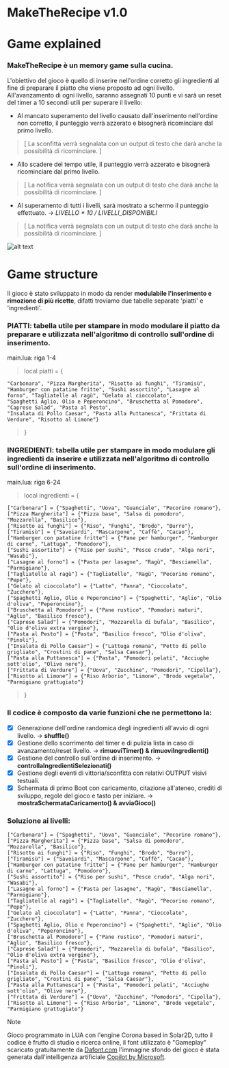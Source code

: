# MakeTheRecipe v1.0

# Game explained
### MakeTheRecipe è un memory game sulla cucina.
L'obiettivo del gioco è quello di inserire nell'ordine corretto gli ingredienti al fine di preparare il piatto che viene proposto ad ogni livello.
All'avanzamento di ogni livello, saranno assegnati 10 punti e vi sarà un reset del timer a 10 secondi utili per superare il livello:
* Al mancato superamento del livello causato dall'inserimento nell'ordine non corretto, il punteggio verrà azzerato e bisognerà ricominciare dal primo livello.
> [ La sconfitta verrà segnalata con un output di testo che darà anche la possibilità di ricominciare. ]
* Allo scadere del tempo utile, il punteggio verrà azzerato e bisognerà ricominciare dal primo livello.
> [ La notifica verrà segnalata con un output di testo che darà anche la possibilità di ricominciare. ]
* Al superamento di tutti i livelli, sarà mostrato a schermo il punteggio effettuato. -> *LIVELLO * 10 / LIVELLI_DISPONIBILI* 
> [ La notifica verrà segnalata con un output di testo che darà anche la possibilità di ricominciare. ]

![alt text](https://i.imgur.com/JHcP0Ep_d.webp?maxwidth=760&fidelity=grand)

# Game structure
Il gioco è stato sviluppato in modo da render **modulabile l'inserimento e rimozione di più ricette**, difatti troviamo due tabelle separate 'piatti' e 'ingredienti'.

### PIATTI: tabella utile per stampare in modo modulare il piatto da preparare e utilizzata nell'algoritmo di controllo sull'ordine di inserimento.
main.lua: riga 1-4
> local piatti = {

    "Carbonara", "Pizza Margherita", "Risotto ai funghi", "Tiramisù", 
    "Hamburger con patatine fritte", "Sushi assortito", "Lasagne al forno", "Tagliatelle al ragù", "Gelato al cioccolato",
    "Spaghetti Aglio, Olio e Peperoncino", "Bruschetta al Pomodoro", "Caprese Salad", "Pasta al Pesto",
    "Insalata di Pollo Caesar", "Pasta alla Puttanesca", "Frittata di Verdure", "Risotto al Limone"}
>}

### INGREDIENTI: tabella utile per stampare in modo modulare gli ingredienti da inserire e utilizzata nell'algoritmo di controllo sull'ordine di inserimento.
main.lua: riga 6-24
> local ingredienti = {

    ["Carbonara"] = {"Spaghetti", "Uova", "Guanciale", "Pecorino romano"},
    ["Pizza Margherita"] = {"Pizza base", "Salsa di pomodoro", "Mozzarella", "Basilico"},
    ["Risotto ai funghi"] = {"Riso", "Funghi", "Brodo", "Burro"},
    ["Tiramisù"] = {"Savoiardi", "Mascarpone", "Caffè", "Cacao"},
    ["Hamburger con patatine fritte"] = {"Pane per hamburger", "Hamburger di carne", "Lattuga", "Pomodoro"},
    ["Sushi assortito"] = {"Riso per sushi", "Pesce crudo", "Alga nori", "Wasabi"},
    ["Lasagne al forno"] = {"Pasta per lasagne", "Ragù", "Besciamella", "Parmigiano"},
    ["Tagliatelle al ragù"] = {"Tagliatelle", "Ragù", "Pecorino romano", "Pepe"},
    ["Gelato al cioccolato"] = {"Latte", "Panna", "Cioccolato", "Zucchero"},
    ["Spaghetti Aglio, Olio e Peperoncino"] = {"Spaghetti", "Aglio", "Olio d'oliva", "Peperoncino"},
    ["Bruschetta al Pomodoro"] = {"Pane rustico", "Pomodori maturi", "Aglio", "Basilico fresco"},
    ["Caprese Salad"] = {"Pomodori", "Mozzarella di bufala", "Basilico", "Olio d'oliva extra vergine"},
    ["Pasta al Pesto"] = {"Pasta", "Basilico fresco", "Olio d'oliva", "Pinoli"},
    ["Insalata di Pollo Caesar"] = {"Lattuga romana", "Petto di pollo grigliato", "Crostini di pane", "Salsa Caesar"},
    ["Pasta alla Puttanesca"] = {"Pasta", "Pomodori pelati", "Acciughe sott'olio", "Olive nere"},
    ["Frittata di Verdure"] = {"Uova", "Zucchine", "Pomodori", "Cipolla"},
    ["Risotto al Limone"] = {"Riso Arborio", "Limone", "Brodo vegetale", "Parmigiano grattugiato"}

>}

### Il codice è composto da varie funzioni che ne permettono la:
- [x] Generazione dell'ordine randomica degli ingredienti all'avvio di ogni livello. ->  **shuffle()**
- [x] Gestione dello scorrimento del timer e di pulizia lista in caso di avanzamento/reset livello. -> **rimuoviTimer() & rimuoviIngredienti()**
- [x] Gestione del controllo sull'ordine di inserimento. -> **controllaIngredientiSelezionati()**
- [x] Gestione degli eventi di vittoria/sconfitta con relativi OUTPUT visivi testuali.
- [x] Schermata di primo Boot con caricamento, citazione all'ateneo, crediti di sviluppo, regole del gioco e tasto per iniziare. -> **mostraSchermataCaricamento() & avviaGioco()**

### Soluzione ai livelli:
    ["Carbonara"] = {"Spaghetti", "Uova", "Guanciale", "Pecorino romano"},
    ["Pizza Margherita"] = {"Pizza base", "Salsa di pomodoro", "Mozzarella", "Basilico"},
    ["Risotto ai funghi"] = {"Riso", "Funghi", "Brodo", "Burro"},
    ["Tiramisù"] = {"Savoiardi", "Mascarpone", "Caffè", "Cacao"},
    ["Hamburger con patatine fritte"] = {"Pane per hamburger", "Hamburger di carne", "Lattuga", "Pomodoro"},
    ["Sushi assortito"] = {"Riso per sushi", "Pesce crudo", "Alga nori", "Wasabi"},
    ["Lasagne al forno"] = {"Pasta per lasagne", "Ragù", "Besciamella", "Parmigiano"},
    ["Tagliatelle al ragù"] = {"Tagliatelle", "Ragù", "Pecorino romano", "Pepe"},
    ["Gelato al cioccolato"] = {"Latte", "Panna", "Cioccolato", "Zucchero"},
    ["Spaghetti Aglio, Olio e Peperoncino"] = {"Spaghetti", "Aglio", "Olio d'oliva", "Peperoncino"},
    ["Bruschetta al Pomodoro"] = {"Pane rustico", "Pomodori maturi", "Aglio", "Basilico fresco"},
    ["Caprese Salad"] = {"Pomodori", "Mozzarella di bufala", "Basilico", "Olio d'oliva extra vergine"},
    ["Pasta al Pesto"] = {"Pasta", "Basilico fresco", "Olio d'oliva", "Pinoli"},
    ["Insalata di Pollo Caesar"] = {"Lattuga romana", "Petto di pollo grigliato", "Crostini di pane", "Salsa Caesar"},
    ["Pasta alla Puttanesca"] = {"Pasta", "Pomodori pelati", "Acciughe sott'olio", "Olive nere"},
    ["Frittata di Verdure"] = {"Uova", "Zucchine", "Pomodori", "Cipolla"},
    ["Risotto al Limone"] = {"Riso Arborio", "Limone", "Brodo vegetale", "Parmigiano grattugiato"}


> [!NOTE]
> Gioco programmato in LUA con l'engine Corona based in Solar2D, tutto il codice è frutto di studio e ricerca online, il font utilizzato è "Gameplay" scaricato gratuitamente da [Dafont.com](https://www.dafont.com/gameplay.font) l'immagine sfondo del gioco è stata generata dall'intelligenza artificiale [Copilot by Microsoft](https://copilot.microsoft.com/).
